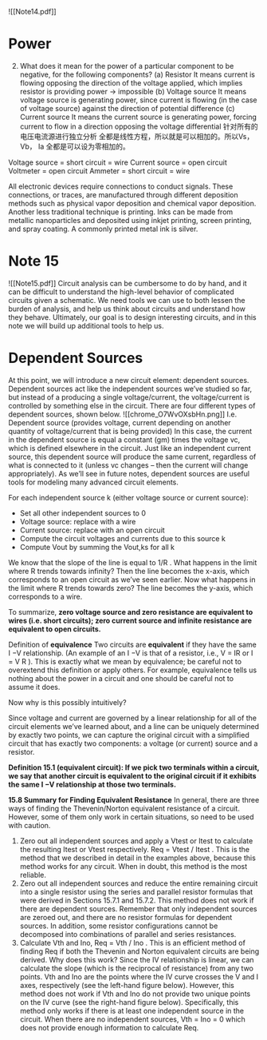 ![[Note14.pdf]]
# Power
2. What does it mean for the power of a particular component to be negative, for the following components? 
	(a) Resistor
	It means current is flowing opposing the direction of the voltage applied, which implies resistor is providing power -> impossible
	(b) Voltage source 
	It means voltage source is generating power, since current is flowing (in the case of voltage source) against the direction of potential difference
	(c) Current source
	It means the current source is generating power, forcing current to flow in a direction opposing the voltage differential
针对所有的电压电流源进行独立分析
全都是线性方程，所以就是可以相加的。所以Vs，Vb， Ia 全都是可以设为零相加的。

Voltage source = short circuit = wire
Current source = open circuit
Voltmeter = open circuit
Ammeter = short circuit = wire

All electronic devices require connections to conduct signals. These connections, or traces, are manufactured through different deposition methods such as physical vapor deposition and chemical vapor deposition. Another less traditional technique is printing. Inks can be made from metallic nanoparticles and deposited using inkjet printing, screen printing, and spray coating. A commonly printed metal ink is silver.

# Note 15
![[Note15.pdf]]
Circuit analysis can be cumbersome to do by hand, and it can be difficult to understand the high-level behavior of complicated circuits given a schematic. We need tools we can use to both lessen the burden of analysis, and help us think about circuits and understand how they behave. Ultimately, our goal is to design interesting circuits, and in this note we will build up additional tools to help us.
# Dependent Sources
At this point, we will introduce a new circuit element: dependent sources. Dependent sources act like the independent sources we’ve studied so far, but instead of a producing a single voltage/current, the voltage/current is controlled by something else in the circuit. There are four different types of dependent sources, shown below.
![[chrome_O7WvOXsbHn.png]]
I.e. Dependent source (provides voltage, current depending on another quantity of voltage/current that is being provided)
In this case, the current in the dependent source is equal a constant (gm) times the voltage vc, which is defined elsewhere in the circuit. Just like an independent current source, this dependent source will produce the same current, regardless of what is connected to it (unless vc changes – then the current will change appropriately). As we’ll see in future notes, dependent sources are useful tools for modeling many advanced circuit elements.

For each independent source k (either voltage source or current source):
- Set all other independent sources to 0 
- Voltage source: replace with a wire 
- Current source: replace with an open circuit 
- Compute the circuit voltages and currents due to this source k
- Compute Vout by summing the Vout,ks for all k

We know that the slope of the line is equal to 1/R . What happens in the limit where R trends towards infinity? Then the line becomes the x-axis, which corresponds to an open circuit as we’ve seen earlier. Now what happens in the limit where R trends towards zero? The line becomes the y-axis, which corresponds to a wire. 

To summarize, **zero voltage source and zero resistance are equivalent to wires (i.e. short circuits); zero current source and infinite resistance are equivalent to open circuits.**

Definition of **equivalence**
Two circuits are **equivalent** if they have the same I −V relationship. (An example of an I −V is that of a resistor, i.e., V = IR or I = V R ). This is exactly what we mean by equivalence; be careful not to overextend this definition or apply others. For example, equivalence tells us nothing about the power in a circuit and one should be careful not to assume it does. 

Now why is this possibly intuitively? 

Since voltage and current are governed by a linear relationship for all of the circuit elements we’ve learned about, and a line can be uniquely determined by exactly two points, we can capture the original circuit with a simplified circuit that has exactly two components: a voltage (or current) source and a resistor.

**Definition 15.1 (equivalent circuit): If we pick two terminals within a circuit, we say that another circuit is equivalent to the original circuit if it exhibits the same I −V relationship at those two terminals.**

**15.8 Summary for Finding Equivalent Resistance**
In general, there are three ways of finding the Thevenin/Norton equivalent resistance of a circuit. However, some of them only work in certain situations, so need to be used with caution. 
1. Zero out all independent sources and apply a Vtest or Itest to calculate the resulting Itest or Vtest respectively. Req = Vtest / Itest . This is the method that we described in detail in the examples above, because this method works for any circuit. When in doubt, this method is the most reliable. 
2. Zero out all independent sources and reduce the entire remaining circuit into a single resistor using the series and parallel resistor formulas that were derived in Sections 15.7.1 and 15.7.2. This method does not work if there are dependent sources. Remember that only independent sources are zeroed out, and there are no resistor formulas for dependent sources. In addition, some resistor configurations cannot be decomposed into combinations of parallel and series resistances. 
3. Calculate Vth and Ino, Req = Vth / Ino . This is an efficient method of finding Req if both the Thevenin and Norton equivalent circuits are being derived. Why does this work? Since the IV relationship is linear, we can calculate the slope (which is the reciprocal of resistance) from any two points. Vth and Ino are the points where the IV curve crosses the V and I axes, respectively (see the left-hand figure below). However, this method does not work if Vth and Ino do not provide two unique points on the IV curve (see the right-hand figure below). Specifically, this method only works if there is at least one independent source in the circuit. When there are no independent sources, Vth = Ino = 0 which does not provide enough information to calculate Req.